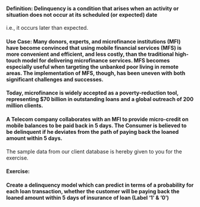 #### Definition: Delinquency is a condition that arises when an activity or situation does not occur at its scheduled (or expected) date 
i.e., it occurs later than expected.

#### Use Case: Many donors, experts, and microfinance institutions (MFI) have become convinced that using mobile financial services (MFS) is more convenient and efficient, and less costly, than the traditional high-touch model for delivering microfinance services. MFS becomes especially useful when targeting the unbanked poor living in remote areas. The implementation of MFS, though, has been uneven with both significant challenges and successes.

#### Today, microfinance is widely accepted as a poverty-reduction tool, representing $70 billion in outstanding loans and a global outreach of 200 million clients.

#### A Telecom company  collaborates with an MFI to provide micro-credit on mobile balances to be paid back in 5 days. The Consumer is believed to be delinquent if he deviates from the path of paying back the loaned amount within 5 days.
The sample data from our client database is hereby given to you for the exercise.

#### Exercise:
#### Create a delinquency model which can predict in terms of a probability for each loan transaction, whether the customer will be paying back the loaned amount within 5 days of insurance of loan (Label ‘1’ & ’0’)
